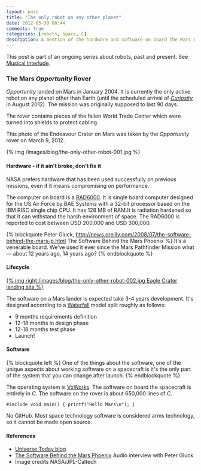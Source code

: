 ```yaml
---
layout: post
title: "The only robot on any other planet"
date: 2012-05-30 08:44
comments: true
categories: [robots, space, C]
description: A mention of the hardware and software on board the Mars Opportunity Rover.
---
```


This post is part of an ongoing series about robots, past and present.  See [Musical Interlude](/musical-interlude/).

### The Mars _Opportunity_ Rover ###

_Opportunity_ landed on Mars in January 2004.  It is currently the only active robot on any planet other than Earth (until the scheduled arrival of [_Curiosity_](http://www.youtube.com/watch?v=P4boyXQuUIw) in August 2012).  The mission was originally supposed to last 90 days.

The rover contains pieces of the fallen World Trade Center which were turned into shields to protect cabling.

This photo of the Endeavour Crater on Mars was taken by the _Opportunity_ rover on March 9, 2012.

{% img /images/blog/the-only-other-robot-001.jpg %} 

#### Hardware - if it ain't broke, don't fix it ####

NASA prefers hardware that has been used successfully on previous missions, even if it means compromising on performance.

The computer on board is a [RAD6000](http://en.wikipedia.org/wiki/IBM_RAD6000). It is single board computer designed for the US Air Force by BAE Systems with a 32-bit processor based on the IBM RISC single chip CPU.  It has 128 MB of RAM.It is radiation hardened so that it can withstand the harsh environment of space. The RAD6000 is reported to cost between USD 200,000 and USD 300,000.

{% blockquote Peter Gluck, http://news.oreilly.com/2008/07/the-software-behind-the-mars-p.html The Software Behind the Mars Phoenix %}
It's a venerable board. We've used it ever since the Mars Pathfinder Mission what — about 12 years ago, 14 years ago?
{% endblockquote %}


#### Lifecycle ####

[{% img right /images/blog/the-only-other-robot-002.jpg Eagle Crater landing site %}](http://en.wikipedia.org/wiki/File:Opportunity_-_Cratera_Eagle.jpg)

The software on a Mars lander is expected take 3-4 years development.
It's designed according to a [Waterfall](http://en.wikipedia.org/wiki/Waterfall_model) model split roughly as follows: 

  - 9 months requirements definition
  - 12-18 months in design phase
  - 12-18 months test phase
  - Launch!


#### Software ####

{% blockquote left %}
One of the things about the software, one of the unique aspects about working software on a spacecraft is it's the only part of the system that you can change after launch.
{% endblockquote %}

The operating system is [VxWorks](http://en.wikipedia.org/wiki/VxWorks).  The software on board the spacecraft is entirely in *C*.  The software on the rover is about 650,000 lines of *C*.

    #include void main() { printf("Hello Mars\n"); }

No GitHub.  Most space technology software is considered arms technology, so it cannot be made open source.

#### References ####
- [Universe Today blog](http://www.universetoday.com/95358/opportunity-gets-a-view-from-the-edge/)
- [The Software Behind the Mars Phoenix](http://news.oreilly.com/2008/07/the-software-behind-the-mars-p.html) Audio interview with Peter Gluck
- Image credits NASA/JPL-Caltech